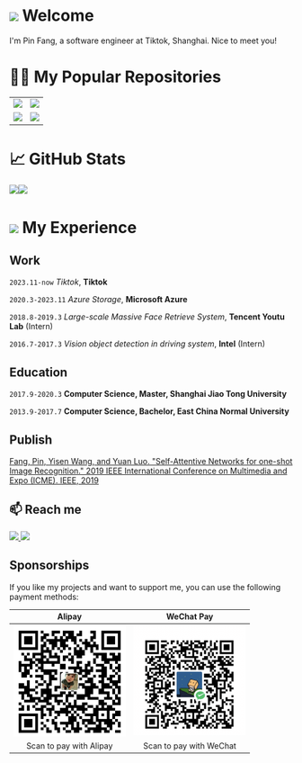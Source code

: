 # <img src="https://media.giphy.com/media/hvRJCLFzcasrR4ia7z/giphy.gif" width="25px"> Welcome
I'm Pin Fang, a software engineer at Tiktok, Shanghai. Nice to meet you!




<!-- <p  align="center"><img src="https://media.giphy.com/media/SWoSkN6DxTszqIKEqv/giphy.gif" alt="Coder GIF" width="500" height="400"> -->

# 👨‍💻 My Popular Repositories

<table>
  <tr>
    <td>
      <a href="https://github.com/fangpin/siamese-pytorch" title="Siamese Network in PyTorch">
        <img src="https://github-readme-stats.vercel.app/api/pin/?username=fangpin&repo=siamese-pytorch&hide_title=true&hide_border=true&layout=compact&langs_count=7&theme=gotham&cache_seconds=7200" />
      </a>
    </td>
    <td>
      <a href="https://github.com/fangpin/llm-from-scratch" title="LLM from Scratch">
        <img src="https://github-readme-stats.vercel.app/api/pin/?username=fangpin&repo=llm-from-scratch&hide_title=true&hide_border=true&layout=compact&langs_count=7&theme=gotham&cache_seconds=7200" />
      </a>
    </td>
  </tr>
  <tr>
    <td>
      <a href="https://github.com/fangpin/redis-rs" title="Redis in Rust">
        <img src="https://github-readme-stats.vercel.app/api/pin/?username=fangpin&repo=redis-rs&hide_title=true&hide_border=true&layout=compact&langs_count=7&theme=gotham&cache_seconds=7200" />
      </a>
    </td>
    <td>
      <a href="https://github.com/fangpin/miniDFS" title="Mini Distributed File System">
        <img src="https://github-readme-stats.vercel.app/api/pin/?username=fangpin&repo=miniDFS&hide_title=true&hide_border=true&layout=compact&langs_count=7&theme=gotham&cache_seconds=7200" />
      </a>
    </td>
  </tr>
</table>


# &#x1f4c8; GitHub Stats
<a href="https://github.com/fangpin/fangpin"><img height="137px" src="https://github-readme-stats.vercel.app/api?username=fangpin&show_icons=true&theme=gotham&include_all_commits=true&hide_border=true" /><img height="137px" src="https://github-readme-stats.vercel.app/api/top-langs/?username=fangpin&hide=vim%20script,yasnippet,html,Jupyter%20Notebook,Makefile,Shell,Emacs%20Lisp&hide_title=true&hide_border=true&layout=compact&langs_count=7&exclude_repo=comp426,Redventures-Movie-Quotes&theme=gotham" /></a>

<!-- [![fangpin's Github Activity Graph](https://github-readme-activity-graph.cyclic.app/graph?username=fangpin&theme=vue&hide_border=true)](https://github.com/ashutosh00710/github-readme-activity-graph) -->



# <img src="https://media.giphy.com/media/mGcNjsfWAjY5AEZNw6/giphy.gif" width="50"> My Experience
## Work

`2023.11-now`
*Tiktok*, __Tiktok__

`2020.3-2023.11`
*Azure Storage*, __Microsoft Azure__

<!-- `2019.5-2019.8`
*Network Attached Storage*, __Alibaba Cloud__ (Intern) -->

`2018.8-2019.3`
*Large-scale Massive Face Retrieve System*, __Tencent Youtu Lab__ (Intern)

`2016.7-2017.3`
*Vision object detection in driving system*, __Intel__ (Intern)

## Education

`2017.9-2020.3`
__Computer Science, Master, Shanghai Jiao Tong University__

`2013.9-2017.7`
__Computer Science, Bachelor, East China Normal University__

## Publish
[Fang, Pin, Yisen Wang, and Yuan Luo. "Self-Attentive Networks for one-shot Image Recognition." 2019 IEEE International Conference on Multimedia and Expo (ICME). IEEE, 2019](https://ieeexplore.ieee.org/document/8784775)

## 📫 Reach me
<a href="mailto:fpfangpin@hotmail.com"> <img src="https://img.icons8.com/color/72/ms-outlook.png" width="3.5%"/> </a>
[<img src="https://img.icons8.com/color/48/000000/linkedin.png" width="3.5%"/>](https://www.linkedin.com/in/pinfang/)
<!-- [<img src="https://upload.wikimedia.org/wikipedia/commons/8/83/Steam_icon_logo.svg" width="3.5%"/>](https://steamcommunity.com/id/fangpin/)
[<img src="https://img.icons8.com/windows/72/zhihu.png" width="3.5%"/>](https://www.zhihu.com/people/pifan7)
[<img src="https://img.icons8.com/color/2x/weibo.png" width="3.5%"/>](https://weibo.com/2940472741/profile?rightmod=1&wvr=6&mod=personinfo&is_all=1)
[<img src="https://user-images.githubusercontent.com/9050713/39107515-619773e0-46f5-11e8-9fa9-2859816f1c42.png" width="3.5%"/>](https://space.bilibili.com/2922986)
[<img src="https://upload.wikimedia.org/wikipedia/commons/c/c1/XiaohongshuLOGO.png" width="3.5%" />](https://www.xiaohongshu.com/user/profile/5deb3ef10000000001003689)
[<img src="https://lf-douyin-pc-web.douyinstatic.com/obj/douyin-pc-web/ies/douyin_web/media/logo-horizontal-small-dark.04fa81ed0b1d6d5e.svg" width="3.5%" />](https://www.douyin.com/user/MS4wLjABAAAA3S9c4XFHCuFEGIbw9XF9OYUjXfEwM9gYKjFUKlD7Wx0?from_tab_name=main) -->

## Sponsorships
If you like my projects and want to support me, you can use the following payment methods:

|                                                        Alipay                                                        |                                                        WeChat Pay                                                        |
| :------------------------------------------------------------------------------------------------------------------: | :----------------------------------------------------------------------------------------------------------------------: |
| <img src="https://github.com/fangpin/fangpin/blob/main/IMG_20250730_201150.jpg" width="200px" alt="Alipay QR Code"/> | <img src="https://github.com/fangpin/fangpin/blob/main/IMG_20250730_201230.png" width="200px" alt="WeChat Pay QR Code"/> |
|                                               Scan to pay with Alipay                                                |                                                 Scan to pay with WeChat                                                  |
